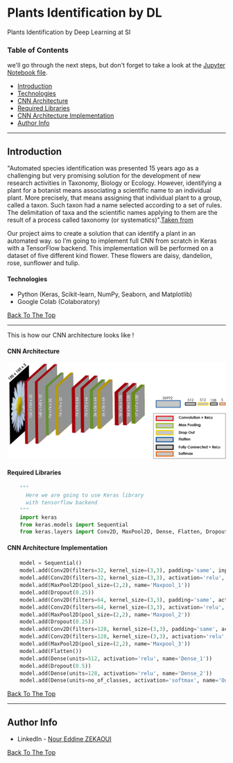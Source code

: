 # Plants Identification by DL
Plants Identification by Deep Learning at SI


### Table of Contents
we'll go through the next steps, but don't forget to take a look at the [Jupyter Notebook file](https://github.com/zekaouinoureddine/Plants_Identification_DL_SI/blob/main/Plants%20Idenification%20(1).ipynb).

- [Introduction](#introduction)
- [Technologies](#technologies)
- [CNN Architecture](#cnn-architecture)
- [Required Libraries](#required-libraries)
- [CNN Architecture Implementation](#cnn-architecture-implementation)
- [Author Info](#author-info)

---

## Introduction

"Automated species identification was presented 15 years ago as a challenging but very promising solution for the development of new research activities in Taxonomy, Biology or Ecology. However, identifying a plant for a botanist means associating a scientific name to an individual plant. More precisely, that means assigning that individual plant to a group, called a taxon. Such taxon had a name selected according to a set of rules. The delimitation of taxa and the scientific names applying to them are the result of a process called taxonomy (or systematics)".[Taken from](https://hal.archives-ouvertes.fr/hal-01913277/document)

Our project aims to create a solution that can identify a plant in an automated way. so I’m going to implement full CNN from scratch in Keras with a TensorFlow backend. This implementation will be performed on a dataset of five different kind flower. These flowers are daisy, dandelion, rose, sunflower and tulip.

#### Technologies

- Python (Keras, Scikit-learn, NumPy, Seaborn, and Matplotlib)
- Google Colab (Colaboratory)

[Back To The Top](#plants-identification-by-dl)

---
This is how our CNN architecture looks like !
#### CNN Architecture
![](architecture.png)

#### Required Libraries

```python
    """
      Here we are going to use Keras library 
      with tensorflow backend
    """
    import keras
    from keras.models import Sequential
    from keras.layers import Conv2D, MaxPool2D, Dense, Flatten, Dropout
```
#### CNN Architecture Implementation 

```python
    model = Sequential() 
    model.add(Conv2D(filters=32, kernel_size=(3,3), padding='same', input_shape=X_train.shape[1:], activation='relu', name='Conv2D_1'))    
    model.add(Conv2D(filters=32, kernel_size=(3,3), activation='relu', name='Conv2D_2')) 
    model.add(MaxPool2D(pool_size=(2,2), name='Maxpool_1')) 
    model.add(Dropout(0.25)) 
    model.add(Conv2D(filters=64, kernel_size=(3,3), padding='same', activation='relu', name='Conv2D_3')) 
    model.add(Conv2D(filters=64, kernel_size=(3,3), activation='relu', name='Conv2D_4')) 
    model.add(MaxPool2D(pool_size=(2,2), name='Maxpool_2')) 
    model.add(Dropout(0.25)) 
    model.add(Conv2D(filters=128, kernel_size=(3,3), padding='same', activation='relu', name='Conv2D_5')) 
    model.add(Conv2D(filters=128, kernel_size=(3,3), activation='relu', name='Conv2D_6')) 
    model.add(MaxPool2D(pool_size=(2,2), name='Maxpool_3')) 
    model.add(Flatten()) 
    model.add(Dense(units=512, activation='relu', name='Dense_1')) 
    model.add(Dropout(0.5)) 
    model.add(Dense(units=128, activation='relu', name='Dense_2')) 
    model.add(Dense(units=no_of_classes, activation='softmax', name='Output'))   
```
[Back To The Top](#plants-identification-by-dl)

---

## Author Info

- LinkedIn - [Nour Eddine ZEKAOUI](https://www.linkedin.com/in/nour-eddine-zekaoui-ba43b1177/)

[Back To The Top](#plants-identification-by-dl)
